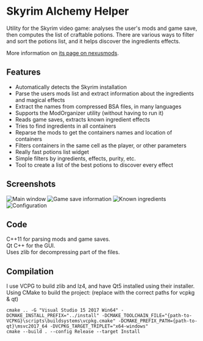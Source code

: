 # Skyrim Alchemy Helper

Utility for the Skyrim video game: analyses the user's mods and game save, then computes the list of craftable potions. There are various ways to filter and sort the potions list, and it helps discover the ingredients effects.

More information on [its page on nexusmods](http://www.nexusmods.com/skyrim/mods/70171/?).

## Features

- Automatically detects the Skyrim installation
- Parse the users mods list and extract information about the ingredients and magical effects
- Extract the names from compressed BSA files, in many languages
- Supports the ModOrganizer utility (without having to run it)
- Reads game saves, extracts known ingredient effects
- Tries to find ingredients in all containers
- Reparse the mods to get the containers names and location of containers
- Filters containers in the same cell as the player, or other parameters
- Really fast potions list widget
- Simple filters by ingredients, effects, purity, etc.
- Tool to create a list of the best potions to discover every effect

## Screenshots

![Main window](https://raw.githubusercontent.com/cguebert/SkyrimAlchemyHelper/master/Main_Window.jpg)
![Game save information](https://raw.githubusercontent.com/cguebert/SkyrimAlchemyHelper/master/Game_Save.jpg)
![Known ingredients](https://raw.githubusercontent.com/cguebert/SkyrimAlchemyHelper/master/KnownIngredients.jpg)
![Configuration](https://raw.githubusercontent.com/cguebert/SkyrimAlchemyHelper/master/Configuration.jpg)

## Code

C++11 for parsing mods and game saves.  
Qt C++ for the GUI.  
Uses zlib for decompressing part of the files.

## Compilation

I use VCPG to build zlib and lz4, and have Qt5 installed using their installer. Using CMake to build the project:
(replace with the correct paths for vcpkg & qt)
```
cmake .. -G "Visual Studio 15 2017 Win64" -DCMAKE_INSTALL_PREFIX="../install" -DCMAKE_TOOLCHAIN_FILE="{path-to-VCPKG}\scripts\buildsystems\vcpkg.cmake" -DCMAKE_PREFIX_PATH={path-to-qt}\msvc2017_64 -DVCPKG_TARGET_TRIPLET="x64-windows"
cmake --build . --config Release --target Install
```
